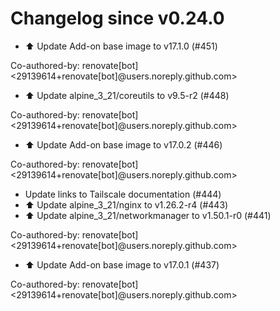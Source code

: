 # Changelog since v0.24.0
- ⬆️ Update Add-on base image to v17.1.0 (#451)

Co-authored-by: renovate[bot] <29139614+renovate[bot]@users.noreply.github.com> 
- ⬆️ Update alpine_3_21/coreutils to v9.5-r2 (#448)

Co-authored-by: renovate[bot] <29139614+renovate[bot]@users.noreply.github.com> 
- ⬆️ Update Add-on base image to v17.0.2 (#446)

Co-authored-by: renovate[bot] <29139614+renovate[bot]@users.noreply.github.com> 
- Update links to Tailscale documentation (#444) 
- ⬆️ Update alpine_3_21/nginx to v1.26.2-r4 (#443) 
- ⬆️ Update alpine_3_21/networkmanager to v1.50.1-r0 (#441)

Co-authored-by: renovate[bot] <29139614+renovate[bot]@users.noreply.github.com> 
- ⬆️ Update Add-on base image to v17.0.1 (#437)

Co-authored-by: renovate[bot] <29139614+renovate[bot]@users.noreply.github.com> 
